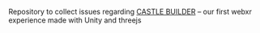 Repository to collect issues regarding [CASTLE BUILDER](https://castle.needle.tools) – our first webxr experience made with Unity and threejs
